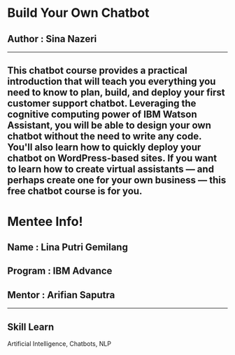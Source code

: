 # Build Your Own Chatbot
## Author : Sina Nazeri
--------------------------------

This chatbot course provides a practical introduction that will teach you everything you need to know to plan, build, and deploy your first customer support chatbot. Leveraging the cognitive computing power of IBM Watson Assistant, you will be able to design your own chatbot without the need to write any code. You'll also learn how to quickly deploy your chatbot on WordPress-based sites. If you want to learn how to create virtual assistants — and perhaps create one for your own business — this free chatbot course is for you.
-------------------
# Mentee Info!
## Name : Lina Putri Gemilang
## Program : IBM Advance
## Mentor : Arifian Saputra

--------------------------------

## Skill Learn
Artificial Intelligence, Chatbots, NLP
